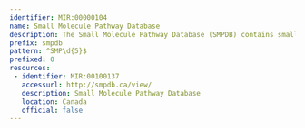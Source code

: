 ```yaml
---
identifier: MIR:00000104
name: Small Molecule Pathway Database
description: The Small Molecule Pathway Database (SMPDB) contains small molecule pathways found in humans, which are presented visually. All SMPDB pathways include information on the relevant organs, subcellular compartments, protein cofactors, protein locations, metabolite locations, chemical structures and protein quaternary structures. Accompanying data includes detailed descriptions and references, providing an overview of the pathway, condition or processes depicted in each diagram.
prefix: smpdb
pattern: ^SMP\d{5}$
prefixed: 0
resources:
 - identifier: MIR:00100137
   accessurl: http://smpdb.ca/view/
   description: Small Molecule Pathway Database
   location: Canada
   official: false
---
```

